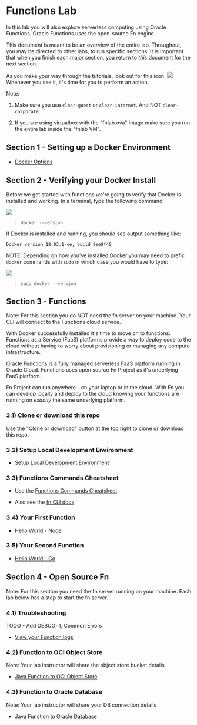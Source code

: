 # Functions Lab

In this lab you will also explore serverless computing using Oracle Functions. 
Oracle Functions uses the open-source Fn engine.

This document is meant to be an overview of the entire lab.  Throughout, you may
be directed to other labs, to run specific sections.  It is important that when
you finish each major section, you return to *this* document for the next
section.

As you make your way through the tutorials, look out for this icon.
![](images/userinput.png) Whenever you see it, it's time for you to
perform an action.

Note:

1. Make sure you use `clear-guest` or `clear-internet`. And NOT `clear-corporate`. 

2. If you are using virtualbox with the "fnlab.ova" image make sure you run the entire lab inside the "fnlab VM".



## Section 1 - Setting up a Docker Environment

* [Docker Options](vm.md)

## Section 2 - Verifying your Docker Install

Before we get started with functions we're going to verify that Docker is
installed and working. In a terminal, type the following command:

![](images/userinput.png)
>```
> docker --version
>```

If Docker is installed and running, you should see output something like:

```
Docker version 18.03.1-ce, build 9ee9f40
```

NOTE: Depending on how you've installed Docker you may need to prefix `docker`
commands with `sudo` in which case you would have to type:

![](images/userinput.png)
>```
> sudo docker --version
>```

## Section 3 - Functions

Note: For this section you do NOT need the fn server on your machine. Your CLI will connect to the Functions cloud service.

With Docker successfully installed it's time to move on to functions.
Functions as a Service (FaaS) platforms provide a way to deploy code to
the cloud without having to worry about provisioning or managing any compute
infrastructure. 

Oracle Functions is a fully managed serverless FaaS platform running in Oracle 
Cloud. Functions uses open source Fn Project as it's underlying FaaS platform.

Fn Project can run anywhere - on your laptop or in the cloud. With Fn you can develop
locally and deploy to the cloud knowing your functions are running on *exactly* 
the same underlying platform.

### 3.1) Clone or download this repo

Use the "Clone or download" button at the top right to clone or download this repo.

### 3.2) Setup Local Development Environment

* [Setup Local Development Environment](3-1-SetupEnv.md)


### 3.3) Functions Commands Cheatsheet

* Use the [Functions Commands Cheatsheet](https://github.com/sachin-pikle/functionslab/wiki/Functions-Commands-Cheatsheet)

* Also see the [fn CLI docs](https://github.com/fnproject/docs/blob/master/cli/README.md)


### 3.4) Your First Function

* [Hello World - Node](3-2-NodeHello.md)


### 3.5) Your Second Function

* [Hello World - Go](3-3-GoHello.md)


## Section 4 - Open Source Fn

Note: For this section you need the fn server running on your machine. Each lab below has a step to start the fn server.

### 4.1) Troubleshooting

TODO - Add DEBUG=1, Common Errors

* [View your Function logs](https://github.com/abhirockzz/fn-syslog-example)

### 4.2) Function to OCI Object Store

Note: Your lab instructor will share the object store bucket details

* [Java Function to OCI Object Store](https://github.com/abhirockzz/fn-oci-object-store-workshop)

### 4.3) Function to Oracle Database

Note: Your lab instructor will share your DB connection details

* [Java Function to Oracle Database](https://github.com/abhirockzz/fn-oracledb-java-workshop)

